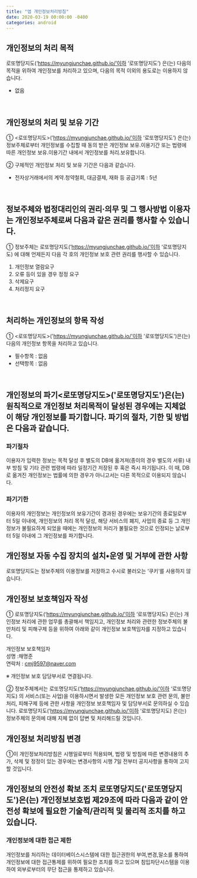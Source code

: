 ```yaml
---
title: "앱 개인정보처리방침"
date: 2020-03-19 00:00:00 -0400
categories: android
---
```

## 개인정보의 처리 목적 
로또명당지도(‘https://myungjunchae.github.io/’이하 ‘로또명당지도’) 은(는) 다음의 목적을 위하여 개인정보를 처리하고 있으며, 다음의 목적 이외의 용도로는 이용하지 않습니다.

- 없음
<br>

## 개인정보의 처리 및 보유 기간
① <로또명당지도>(‘https://myungjunchae.github.io/’이하 ‘로또명당지도’) 은(는) 정보주체로부터 개인정보를 수집할 때 동의 받은 개인정보 보유․이용기간 또는 법령에 따른 개인정보 보유․이용기간 내에서 개인정보를 처리․보유합니다.

② 구체적인 개인정보 처리 및 보유 기간은 다음과 같습니다.

- 전자상거래에서의 계약․청약철회, 대금결제, 재화 등 공급기록 : 5년
<br>

## 정보주체와 법정대리인의 권리·의무 및 그 행사방법 이용자는 개인정보주체로써 다음과 같은 권리를 행사할 수 있습니다.
① 정보주체는 로또명당지도(‘https://myungjunchae.github.io/’이하 ‘로또명당지도) 에 대해 언제든지 다음 각 호의 개인정보 보호 관련 권리를 행사할 수 있습니다.

1. 개인정보 열람요구
2. 오류 등이 있을 경우 정정 요구
3. 삭제요구
4. 처리정지 요구
<br>

## 처리하는 개인정보의 항목 작성
① <로또명당지도>('https://myungjunchae.github.io/'이하 '로또명당지도')은(는) 다음의 개인정보 항목을 처리하고 있습니다.

- 필수항목 : 없음
- 선택항목 : 없음
<br>

## 개인정보의 파기<로또명당지도>('로또명당지도')은(는) 원칙적으로 개인정보 처리목적이 달성된 경우에는 지체없이 해당 개인정보를 파기합니다. 파기의 절차, 기한 및 방법은 다음과 같습니다.

### 파기절차
이용자가 입력한 정보는 목적 달성 후 별도의 DB에 옮겨져(종이의 경우 별도의 서류) 내부 방침 및 기타 관련 법령에 따라 일정기간 저장된 후 혹은 즉시 파기됩니다. 이 때, DB로 옮겨진 개인정보는 법률에 의한 경우가 아니고서는 다른 목적으로 이용되지 않습니다.

### 파기기한
이용자의 개인정보는 개인정보의 보유기간이 경과된 경우에는 보유기간의 종료일로부터 5일 이내에, 개인정보의 처리 목적 달성, 해당 서비스의 폐지, 사업의 종료 등 그 개인정보가 불필요하게 되었을 때에는 개인정보의 처리가 불필요한 것으로 인정되는 날로부터 5일 이내에 그 개인정보를 파기합니다.
<br>

## 개인정보 자동 수집 장치의 설치•운영 및 거부에 관한 사항
로또명당지도는 정보주체의 이용정보를 저장하고 수시로 불러오는 ‘쿠키’를 사용하지 않습니다.
<br>

## 개인정보 보호책임자 작성
① 로또명당지도(‘https://myungjunchae.github.io/’이하 ‘로또명당지도) 은(는) 개인정보 처리에 관한 업무를 총괄해서 책임지고, 개인정보 처리와 관련한 정보주체의 불만처리 및 피해구제 등을 위하여 아래와 같이 개인정보 보호책임자를 지정하고 있습니다.

개인정보 보호책임자
<br>
성명 :채명준
<br>
연락처 : cmj9597@naver.com

※ 개인정보 보호 담당부서로 연결됩니다.

② 정보주체께서는 로또명당지도(‘https://myungjunchae.github.io/’이하 ‘로또명당지도) 의 서비스(또는 사업)을 이용하시면서 발생한 모든 개인정보 보호 관련 문의, 불만처리, 피해구제 등에 관한 사항을 개인정보 보호책임자 및 담당부서로 문의하실 수 있습니다. 로또명당지도(‘https://myungjunchae.github.io/’이하 ‘로또명당지도) 은(는) 정보주체의 문의에 대해 지체 없이 답변 및 처리해드릴 것입니다.
<br>

## 개인정보 처리방침 변경
①이 개인정보처리방침은 시행일로부터 적용되며, 법령 및 방침에 따른 변경내용의 추가, 삭제 및 정정이 있는 경우에는 변경사항의 시행 7일 전부터 공지사항을 통하여 고지할 것입니다.
<br>

## 개인정보의 안전성 확보 조치 로또명당지도('로또명당지도')은(는) 개인정보보호법 제29조에 따라 다음과 같이 안전성 확보에 필요한 기술적/관리적 및 물리적 조치를 하고 있습니다.

### 개인정보에 대한 접근 제한

개인정보를 처리하는 데이터베이스시스템에 대한 접근권한의 부여,변경,말소를 통하여 개인정보에 대한 접근통제를 위하여 필요한 조치를 하고 있으며 침입차단시스템을 이용하여 외부로부터의 무단 접근을 통제하고 있습니다.
<br>
